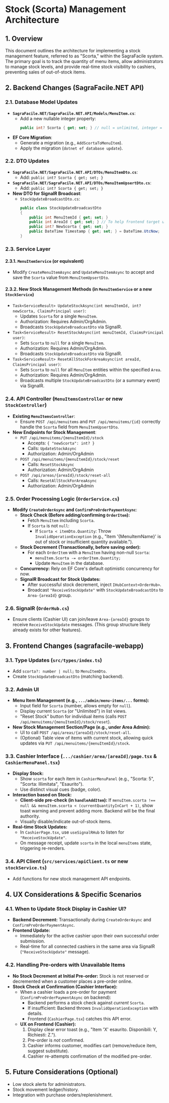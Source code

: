 # Stock (Scorta) Management Architecture

## 1. Overview

This document outlines the architecture for implementing a stock management feature, referred to as "Scorta," within the SagraFacile system. The primary goal is to track the quantity of menu items, allow administrators to manage stock levels, and provide real-time stock visibility to cashiers, preventing sales of out-of-stock items.

## 2. Backend Changes (SagraFacile.NET API)

### 2.1. Database Model Updates

*   **`SagraFacile.NET/SagraFacile.NET.API/Models/MenuItem.cs`**:
    *   Add a new nullable integer property:
        ```csharp
        public int? Scorta { get; set; } // null = unlimited, integer = available quantity
        ```
*   **EF Core Migration**:
    *   Generate a migration (e.g., `AddScortaToMenuItem`).
    *   Apply the migration (`dotnet ef database update`).

### 2.2. DTO Updates

*   **`SagraFacile.NET/SagraFacile.NET.API/DTOs/MenuItemDto.cs`**:
    *   Add: `public int? Scorta { get; set; }`
*   **`SagraFacile.NET/SagraFacile.NET.API/DTOs/MenuItemUpsertDto.cs`**:
    *   Add: `public int? Scorta { get; set; }`
*   **New DTO for SignalR Broadcast**:
    *   `StockUpdateBroadcastDto.cs`:
        ```csharp
        public class StockUpdateBroadcastDto
        {
            public int MenuItemId { get; set; }
            public int AreaId { get; set; } // To help frontend target updates
            public int? NewScorta { get; set; }
            public DateTime Timestamp { get; set; } = DateTime.UtcNow;
        }
        ```

### 2.3. Service Layer

#### 2.3.1. `MenuItemService` (or equivalent)

*   Modify `CreateMenuItemAsync` and `UpdateMenuItemAsync` to accept and save the `Scorta` value from `MenuItemUpsertDto`.

#### 2.3.2. New Stock Management Methods (in `MenuItemService` or a new `StockService`)

*   `Task<ServiceResult> UpdateStockAsync(int menuItemId, int? newScorta, ClaimsPrincipal user)`:
    *   Updates `Scorta` for a single `MenuItem`.
    *   Authorization: Requires Admin/OrgAdmin.
    *   Broadcasts `StockUpdateBroadcastDto` via SignalR.
*   `Task<ServiceResult> ResetStockAsync(int menuItemId, ClaimsPrincipal user)`:
    *   Sets `Scorta` to `null` for a single `MenuItem`.
    *   Authorization: Requires Admin/OrgAdmin.
    *   Broadcasts `StockUpdateBroadcastDto` via SignalR.
*   `Task<ServiceResult> ResetAllStockForAreaAsync(int areaId, ClaimsPrincipal user)`:
    *   Sets `Scorta` to `null` for all `MenuItem` entities within the specified `Area`.
    *   Authorization: Requires Admin/OrgAdmin.
    *   Broadcasts multiple `StockUpdateBroadcastDto` (or a summary event) via SignalR.

### 2.4. API Controller (`MenuItemsController` or new `StockController`)

*   **Existing `MenuItemsController`**:
    *   Ensure `POST /api/menuitems` and `PUT /api/menuitems/{id}` correctly handle the `Scorta` field from `MenuItemUpsertDto`.
*   **New Endpoints for Stock Management**:
    *   `PUT /api/menuitems/{menuItemId}/stock`
        *   Accepts: `{ "newScorta": int? }`
        *   Calls: `UpdateStockAsync`
        *   Authorization: Admin/OrgAdmin
    *   `POST /api/menuitems/{menuItemId}/stock/reset`
        *   Calls: `ResetStockAsync`
        *   Authorization: Admin/OrgAdmin
    *   `POST /api/areas/{areaId}/stock/reset-all`
        *   Calls: `ResetAllStockForAreaAsync`
        *   Authorization: Admin/OrgAdmin

### 2.5. Order Processing Logic (`OrderService.cs`)

*   **Modify `CreateOrderAsync` and `ConfirmPreOrderPaymentAsync`**:
    *   **Stock Check (Before adding/confirming `OrderItem`):**
        *   Fetch `MenuItem` including `Scorta`.
        *   If `Scorta` is not `null`:
            *   If `Scorta < itemDto.Quantity`: Throw `InvalidOperationException` (e.g., "Item '{MenuItemName}' is out of stock or insufficient quantity available.").
    *   **Stock Decrement (Transactionally, before saving order):**
        *   For each `OrderItem` with a `MenuItem` having non-null `Scorta`:
            *   `menuItem.Scorta -= orderItem.Quantity;`
            *   Update `MenuItem` in the database.
    *   **Concurrency:** Rely on EF Core's default optimistic concurrency for now.
    *   **SignalR Broadcast for Stock Updates:**
        *   After successful stock decrement, inject `IHubContext<OrderHub>`.
        *   Broadcast `"ReceiveStockUpdate"` with `StockUpdateBroadcastDto` to `Area-{areaId}` group.

### 2.6. SignalR (`OrderHub.cs`)

*   Ensure clients (Cashier UI) can join/leave `Area-{areaId}` groups to receive `ReceiveStockUpdate` messages. (This group structure likely already exists for other features).

## 3. Frontend Changes (sagrafacile-webapp)

### 3.1. Type Updates (`src/types/index.ts`)

*   Add `scorta?: number | null;` to `MenuItemDto`.
*   Create `StockUpdateBroadcastDto` (matching backend).

### 3.2. Admin UI

*   **Menu Item Management (e.g., `.../admin/menu-items/...` forms):**
    *   Input field for `Scorta` (number, allows empty for `null`).
    *   Display current `Scorta` (or "Unlimited") in list views.
    *   "Reset Stock" button for individual items (calls `POST /api/menuitems/{menuItemId}/stock/reset`).
*   **New Stock Management Section/Page (e.g., under Area Admin):**
    *   UI to call `POST /api/areas/{areaId}/stock/reset-all`.
    *   (Optional) Table view of items with current stock, allowing quick updates via `PUT /api/menuitems/{menuItemId}/stock`.

### 3.3. Cashier Interface (`.../cashier/area/[areaId]/page.tsx` & `CashierMenuPanel.tsx`)

*   **Display Stock:**
    *   Show `scorta` for each item in `CashierMenuPanel` (e.g., "Scorta: 5", "Scorta: Illimitata", "Esaurito").
    *   Use distinct visual cues (badge, color).
*   **Interaction based on Stock:**
    *   **Client-side pre-check (in `handleAddItem`):** If `menuItem.scorta !== null && menuItem.scorta < (currentQuantityInCart + 1)`, show toast warning and prevent adding more. Backend will be the final authority.
    *   Visually disable/indicate out-of-stock items.
*   **Real-time Stock Updates:**
    *   In `CashierPage.tsx`, use `useSignalRHub` to listen for `"ReceiveStockUpdate"`.
    *   On message receipt, update `scorta` in the local `menuItems` state, triggering re-renders.

### 3.4. API Client (`src/services/apiClient.ts` or new `stockService.ts`)

*   Add functions for new stock management API endpoints.

## 4. UX Considerations & Specific Scenarios

### 4.1. When to Update Stock Display in Cashier UI?

*   **Backend Decrement:** Transactionally during `CreateOrderAsync` and `ConfirmPreOrderPaymentAsync`.
*   **Frontend Update:**
    *   Immediately for the active cashier upon their own successful order submission.
    *   Real-time for all connected cashiers in the same area via SignalR (`"ReceiveStockUpdate"` message).

### 4.2. Handling Pre-orders with Unavailable Items

*   **No Stock Decrement at Initial Pre-order:** Stock is not reserved or decremented when a customer places a pre-order online.
*   **Stock Check at Confirmation (Cashier Interface):**
    *   When a cashier loads a pre-order for payment (`ConfirmPreOrderPaymentAsync` on backend):
        *   Backend performs a stock check against *current* `Scorta`.
        *   If insufficient: Backend throws `InvalidOperationException` with details.
        *   Frontend (`CashierPage.tsx`) catches this API error.
    *   **UX on Frontend (Cashier):**
        1.  Display clear error toast (e.g., "Item 'X' esaurito. Disponibili: Y, Richiesti: Z.").
        2.  Pre-order is *not* confirmed.
        3.  Cashier informs customer, modifies cart (remove/reduce item, suggest substitute).
        4.  Cashier re-attempts confirmation of the modified pre-order.

## 5. Future Considerations (Optional)

*   Low stock alerts for administrators.
*   Stock movement ledger/history.
*   Integration with purchase orders/replenishment.
